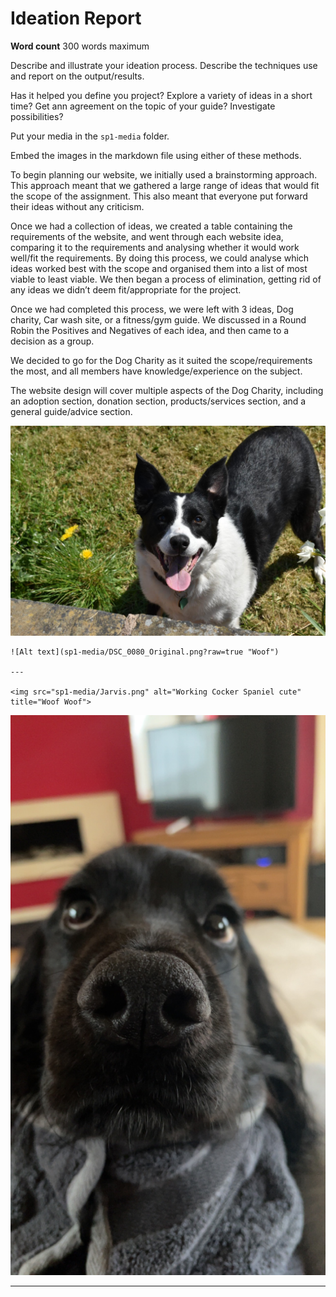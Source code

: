 # Ideation Report

**Word count** 300 words maximum

Describe and illustrate your ideation process. Describe the techniques use and report on the output/results.

Has it helped you define you project? Explore a variety of ideas in a short time? Get ann agreement on the topic of your guide? Investigate possibilities?

Put your media in the `sp1-media` folder.

Embed the images in the markdown file using either of these methods.

To begin planning our website, we initially used a brainstorming approach. This approach meant that we gathered a large range of ideas that would fit the scope of the assignment. This also meant that everyone put forward their ideas without any criticism.

Once we had a collection of ideas, we created a table containing the requirements of the website, and went through each website idea, comparing it to the requirements and analysing whether it would work well/fit the requirements.
By doing this process, we could analyse which ideas worked best with the scope and organised them into a list of most viable to least viable.
We then began a process of elimination, getting rid of any ideas we didn’t deem fit/appropriate for the project.

Once we had completed this process, we were left with 3 ideas, Dog charity, Car wash site, or a fitness/gym guide. We discussed in a Round Robin the Positives and Negatives of each idea, and then came to a decision as a group.

We decided to go for the Dog Charity as it suited the scope/requirements the most, and all members have knowledge/experience on the subject.

The website design will cover multiple aspects of the Dog Charity, including an adoption section, donation section, products/services section, and a general guide/advice section.


<img src="sp1-media/DSC_0080_Original.png" alt="Border Collie in the wild" title="Woof">

```
![Alt text](sp1-media/DSC_0080_Original.png?raw=true "Woof")

---

<img src="sp1-media/Jarvis.png" alt="Working Cocker Spaniel cute" title="Woof Woof">
```
![Alt text](sp1-media/Jarvis.png?raw=true "Woof Woof")

---
